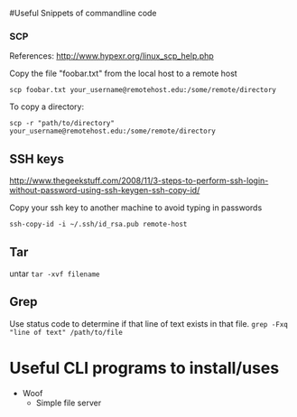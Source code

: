 #Useful Snippets of commandline code

### SCP

References: http://www.hypexr.org/linux_scp_help.php

Copy the file "foobar.txt" from the local host to a remote host

`scp foobar.txt your_username@remotehost.edu:/some/remote/directory`

To copy a directory:

`scp -r "path/to/directory" your_username@remotehost.edu:/some/remote/directory`

## SSH keys

http://www.thegeekstuff.com/2008/11/3-steps-to-perform-ssh-login-without-password-using-ssh-keygen-ssh-copy-id/

Copy your ssh key to another machine to avoid typing in passwords

`ssh-copy-id -i ~/.ssh/id_rsa.pub remote-host`


## Tar

untar
`tar -xvf filename`


## Grep

Use status code to determine if that line of text exists in that file.
`grep -Fxq "line of text" /path/to/file` 

# Useful CLI programs to install/uses

* Woof
  * Simple file server

